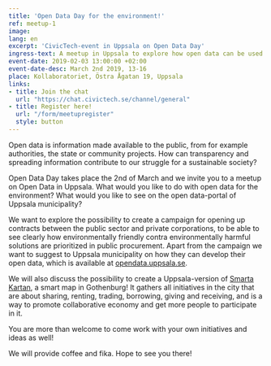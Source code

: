 ```yaml
---
title: 'Open Data Day for the environment!' 
ref: meetup-1
image:
lang: en 
excerpt: 'CivicTech-event in Uppsala on Open Data Day'
ingress-text: A meetup in Uppsala to explore how open data can be used and created to help us reach sustainability in practice. 
event-date: 2019-02-03 13:00:00 +02:00
event-date-desc: March 2nd 2019, 13-16
place: Kollaboratoriet, Östra Ågatan 19, Uppsala
links:
- title: Join the chat
  url: "https://chat.civictech.se/channel/general"
- title: Register here!
  url: "/form/meetupregister"
  style: button
---
```


Open data is information made available to the public, from for example authorities, the state or community projects. How can transparency and spreading information contribute to our struggle for a sustainable society?

Open Data Day takes place the 2nd of March and we invite you to a meetup on Open Data in Uppsala. What would you like to do with open data for the environment? What would you like to see on the open data-portal of Uppsala municipality? 

We want to explore the possibility to create a campaign for opening up contracts between the public sector and private corporations, to be able to see clearly how environmentally friendly contra environmentally harmful solutions are prioritized in public procurement. Apart from the campaign we want to suggest to Uppsala municipality on how they can develop their open data, which is available at <a href="http://opendata.uppsala.se/">opendata.uppsala.se</a>. 

We will also discuss the possibility to create a Uppsala-version of <a href="http://smartakartan.se">Smarta Kartan</a>, a smart map in Gothenburg! It gathers all initiatives in the city that are about sharing, renting, trading, borrowing, giving and receiving, and is a way to promote collaborative economy and get more people to participate in it.  

You are more than welcome to come work with your own initiatives and ideas as well!

We will provide coffee and fika. Hope to see you there!

